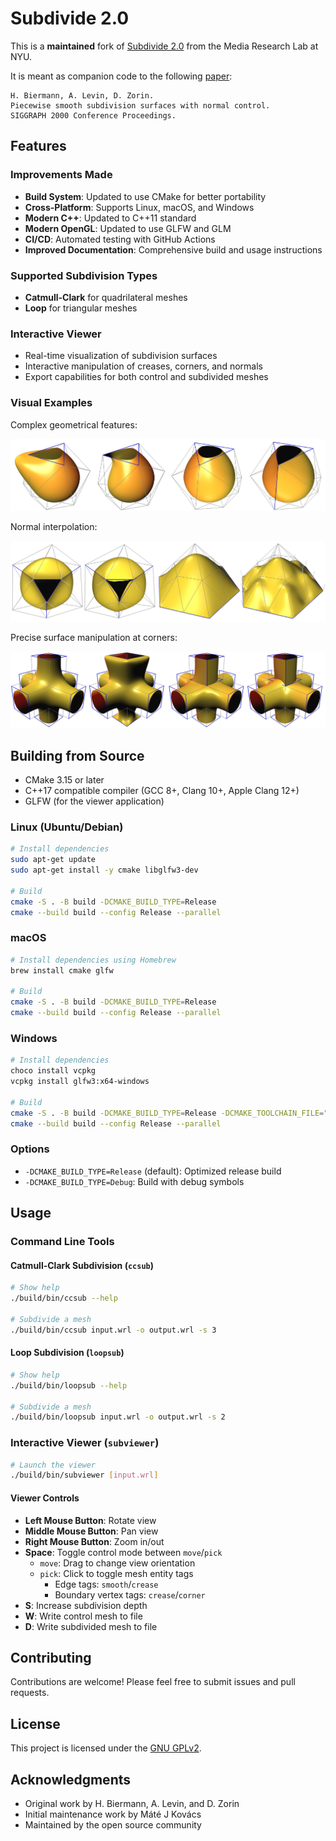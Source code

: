 # Subdivide 2.0

This is a **maintained** fork of [Subdivide 2.0](https://cs.nyu.edu/home/people/in_memoriam/biermann/subdivision) from the Media Research Lab at NYU.

It is meant as companion code to the following [paper](doc/piecewise-smooth.pdf):
```
H. Biermann, A. Levin, D. Zorin.
Piecewise smooth subdivision surfaces with normal control.
SIGGRAPH 2000 Conference Proceedings.
```

## Features

### Improvements Made

- **Build System**: Updated to use CMake for better portability
- **Cross-Platform**: Supports Linux, macOS, and Windows
- **Modern C++**: Updated to C++11 standard
- **Modern OpenGL**: Updated to use GLFW and GLM
- **CI/CD**: Automated testing with GitHub Actions
- **Improved Documentation**: Comprehensive build and usage instructions

### Supported Subdivision Types

- **Catmull-Clark** for quadrilateral meshes
- **Loop** for triangular meshes

### Interactive Viewer

- Real-time visualization of subdivision surfaces
- Interactive manipulation of creases, corners, and normals
- Export capabilities for both control and subdivided meshes

### Visual Examples

Complex geometrical features:

![examples of complex features](doc/images/5.png)

Normal interpolation:

![normal interpolation](doc/images/6.png)

Precise surface manipulation at corners:

![surface manipulation with corners](doc/images/8.png)

## Building from Source

- CMake 3.15 or later
- C++17 compatible compiler (GCC 8+, Clang 10+, Apple Clang 12+)
- GLFW (for the viewer application)

### Linux (Ubuntu/Debian)

```bash
# Install dependencies
sudo apt-get update
sudo apt-get install -y cmake libglfw3-dev

# Build
cmake -S . -B build -DCMAKE_BUILD_TYPE=Release
cmake --build build --config Release --parallel
```

### macOS

```bash
# Install dependencies using Homebrew
brew install cmake glfw

# Build
cmake -S . -B build -DCMAKE_BUILD_TYPE=Release
cmake --build build --config Release --parallel
```

### Windows

```bash
# Install dependencies
choco install vcpkg
vcpkg install glfw3:x64-windows

# Build
cmake -S . -B build -DCMAKE_BUILD_TYPE=Release -DCMAKE_TOOLCHAIN_FILE="$env:ChocolateyToolsLocation\vcpkg\scripts\buildsystems\vcpkg.cmake"
cmake --build build --config Release --parallel
```

### Options

- `-DCMAKE_BUILD_TYPE=Release` (default): Optimized release build
- `-DCMAKE_BUILD_TYPE=Debug`: Build with debug symbols

## Usage

### Command Line Tools

#### Catmull-Clark Subdivision (`ccsub`)

```bash
# Show help
./build/bin/ccsub --help

# Subdivide a mesh
./build/bin/ccsub input.wrl -o output.wrl -s 3
```

#### Loop Subdivision (`loopsub`)

```bash
# Show help
./build/bin/loopsub --help

# Subdivide a mesh
./build/bin/loopsub input.wrl -o output.wrl -s 2
```

### Interactive Viewer (`subviewer`)

```bash
# Launch the viewer
./build/bin/subviewer [input.wrl]
```

#### Viewer Controls

- **Left Mouse Button**: Rotate view
- **Middle Mouse Button**: Pan view
- **Right Mouse Button**: Zoom in/out
- **Space**: Toggle control mode between `move`/`pick`
  - `move`: Drag to change view orientation
  - `pick`: Click to toggle mesh entity tags
    - Edge tags: `smooth`/`crease`
    - Boundary vertex tags: `crease`/`corner`
- **S**: Increase subdivision depth
- **W**: Write control mesh to file
- **D**: Write subdivided mesh to file

## Contributing

Contributions are welcome! Please feel free to submit issues and pull requests.

## License

This project is licensed under the [GNU GPLv2](LICENSE).

## Acknowledgments

- Original work by H. Biermann, A. Levin, and D. Zorin
- Initial maintenance work by Máté J Kovács
- Maintained by the open source community
